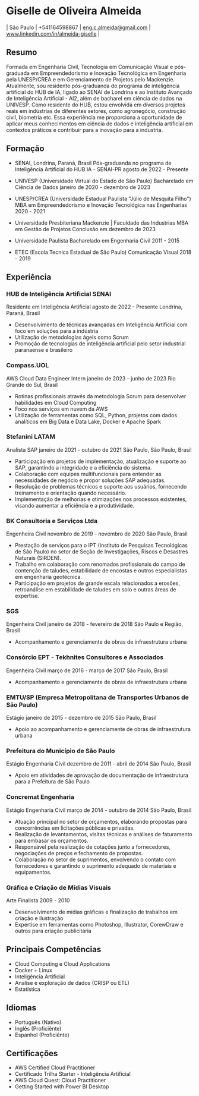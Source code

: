 # Giselle de Oliveira Almeida
| São Paulo | +541164598867 | eng.c.almeida@gmail.com | www.linkedin.com/in/almeida-giselle |

## Resumo
Formada em Engenharia Civil, Tecnologia em Comunicação Visual
e pós-graduada em Empreendedorismo e Inovação Tecnológica em
Engenharia pela UNESP/CREA e em Gerenciamento de Projetos
pelo Mackenzie.
Atualmente, sou residente pós-graduanda do programa de
inteligência artificial do HUB de IA, ligado ao SENAI de Londrina
e ao Instituto Avançado de Inteligência Artificial - AI2, além de
bacharel em ciência de dados na UNIVESP. Como residente do
HUB, estou envolvida em diversos projetos reais em indústrias de
diferentes setores, como agronegócio, construção civil, biometria etc. Essa experiência me proporciona a oportunidade de aplicar
meus conhecimentos em ciência de dados e inteligência artificial em
contextos práticos e contribuir para a inovação para a industria.

## Formação
- SENAI, Londrina, Paraná, Brasil
  Pós-graduanda no programa de Inteligência Artificial do HUB IA - SENAI-PR
  agosto de 2022 - Presente

- UNIVESP (Universidade Virtual do Estado de São Paulo)
  Bacharelado em Ciência de Dados
  janeiro de 2020 - dezembro de 2023

- UNESP/CREA (Universidade Estadual Paulista "Júlio de Mesquita Filho")
  MBA em Empreendedorismo e Inovação Tecnológica nas Engenharias
  2020 - 2021

- Universidade Presbiteriana Mackenzie | Faculdade das Industrias
  MBA em Gestão de Projetos
  Conclusão em dezembro de 2023

- Universidade Paulista
  Bacharelado em Engenharia Civil
  2011 - 2015

- ETEC (Escola Tecnica Estadual de São Paulo)
  Comunicação Visual
  2018 - 2019

## Experiência
### HUB de Inteligência Artificial SENAI
Residente em Inteligência Artificial
agosto de 2022 - Presente
Londrina, Paraná, Brasil
- Desenvolvimento de técnicas avançadas em Inteligência Artificial com foco em soluções para a indústria
- Utilização de metodologias ágeis como Scrum
- Promoção de tecnologias de inteligência artificial pelo setor industrial paranaense e brasileiro

### Compass.UOL
AWS Cloud Data Engineer Intern
janeiro de 2023 - junho de 2023
Rio Grande do Sul, Brasil
- Rotinas profissionais através da metodologia Scrum para desenvolver habilidades em Cloud Computing
- Foco nos serviços em nuvem da AWS
- Utilização de ferramentas como SQL, Python, projetos com dados analíticos em Big Data e Data Lake, Docker e Apache Spark

### Stefanini LATAM
Analista SAP
janeiro de 2021 - outubro de 2021
São Paulo, São Paulo, Brasil
- Participação em projetos de implementação, atualização e suporte ao SAP, garantindo a integridade e a eficiência do sistema.
- Colaboração com equipes multifuncionais para entender as necessidades de negócio e propor soluções SAP adequadas.
- Resolução de problemas técnicos e suporte aos usuários, fornecendo treinamento e orientação quando necessário.
- Implementação de melhorias e otimizações nos processos existentes, visando aumentar a eficiência e a produtividade.

### BK Consultoria e Serviços Ltda
Engenheira Civil
novembro de 2019 - novembro de 2020
São Paulo, Brasil
- Prestação de serviços para o IPT (Instituto de Pesquisas Tecnológicas de São Paulo) no setor de Seção de Investigações, Riscos e Desastres Naturais (SIRDEN).
- Trabalho em colaboração com renomados profissionais do campo de contenção de taludes, estabilidade de encostas e outros especialistas em engenharia geotécnica.
- Participação em projetos de grande escala relacionados a erosões, retroanálise em estabilidade de taludes em solo e outras áreas de expertise.

### SGS
Engenheira Civil
janeiro de 2018 - fevereiro de 2018
São Paulo e Região, Brasil
- Acompanhamento e gerenciamente de obras de infraestrutura urbana

### Consórcio EPT - Tekhnites Consultores e Associados
Engenheira Civil
março de 2016 - março de 2017
São Paulo, Brasil
- Acompanhamento e gerenciamente de obras de infraestrutura urbana

### EMTU/SP (Empresa Metropolitana de Transportes Urbanos de São Paulo)
Estágio
janeiro de 2015 - dezembro de 2015
São Paulo, Brasil
- Apoio ao acompanhamento e gerenciamente de obras de infraestrutura urbana

### Prefeitura do Município de São Paulo
Estágio Engenharia Civil
dezembro de 2011 - abril de 2014
São Paulo, Brasil
- Apoio em atividades de aprovação de documentação de infraestrutura para a Prefeitura de São Paulo

### Concremat Engenharia
Estágio Engenharia Civil
março de 2014 - outubro de 2014
São Paulo, Brasil
- Atuação principal no setor de orçamentos, elaborando propostas para concorrências em licitações públicas e privadas.
- Realização de levantamentos, visitas técnicas e análises de faturamento para embasar os orçamentos.
- Responsável pela realização de cotações junto a fornecedores, negociações de preços e fechamento de propostas.
- Colaboração no setor de suprimentos, envolvendo o contato com fornecedores e garantindo o suprimento adequado de materiais e equipamentos.

### Gráfica e Criação de Mídias Visuais
Arte Finalista
2009 - 2010
- Desenvolvimento de mídias gráficas e finalização de trabalhos em criação e ilustração
- Expertise em ferramentas como Photoshop, Illustrator, CorewDraw e outros para criação publicitária

## Principais Competências
- Cloud Computing e Cloud Applications
- Docker + Linux
- Inteligência Artificial
- Analise e exploração de dados (CRISP ou ETL)
- Estatística

## Idiomas
- Português (Nativo)
- Inglês (Proficiênte)
- Espanhol (Proficiênte)

## Certificações
- AWS Certified Cloud Practitioner
- Certificado Trilha Starter - Inteligência Artificial
- AWS Cloud Quest: Cloud Practitioner
- Getting Started with Power BI Desktop

